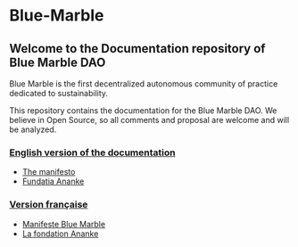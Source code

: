 # Blue-Marble
## Welcome to the Documentation repository of Blue Marble DAO

Blue Marble is the first decentralized autonomous community of practice dedicated to sustainability.

This repository contains the documentation for the Blue Marble DAO.
We believe in Open Source, so all comments and proposal are welcome and will be analyzed.


### [English version of the documentation](https://github.com/dvarlot/Blue-Marble/tree/main/English%20versions)
- [The manifesto](https://github.com/dvarlot/Blue-Marble/blob/main/English%20versions/Blue%20Marble%20Manifesto.md)
- [Fundatia Ananke](https://github.com/dvarlot/Blue-Marble/blob/main/English%20versions/Fundatia%20Ananke.md)

### [Version française]()
- [Manifeste Blue Marble]()
- [La fondation Ananke]()
